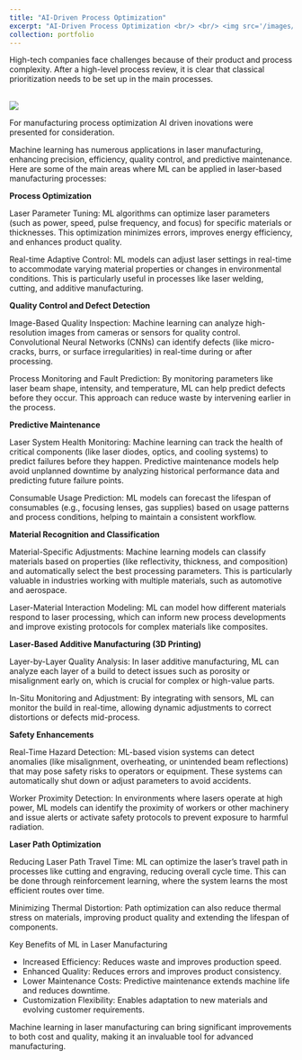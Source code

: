 ```yaml
---
title: "AI-Driven Process Optimization"
excerpt: "AI-Driven Process Optimization <br/> <br/> <img src='/images/Manufacturing - process management draft v.1 (1).png'>"
collection: portfolio
---
```


High-tech companies face challenges because of their product and process complexity. After a high-level process review, it is clear that classical prioritization needs to be set up in the main processes.

<br/><img src='/images/images/Manufacturing - process management draft v.1 (1).png'><br/>

For manufacturing process optimization AI driven inovations were presented for consideration. 

Machine learning has numerous applications in laser manufacturing, enhancing precision, efficiency, quality control, and predictive maintenance. Here are some of the main areas where ML can be applied in laser-based manufacturing processes:

**Process Optimization**

Laser Parameter Tuning: ML algorithms can optimize laser parameters (such as power, speed, pulse frequency, and focus) for specific materials or thicknesses. This optimization minimizes errors, improves energy efficiency, and enhances product quality.

Real-time Adaptive Control: ML models can adjust laser settings in real-time to accommodate varying material properties or changes in environmental conditions. This is particularly useful in processes like laser welding, cutting, and additive manufacturing.

**Quality Control and Defect Detection**

Image-Based Quality Inspection: Machine learning can analyze high-resolution images from cameras or sensors for quality control. Convolutional Neural Networks (CNNs) can identify defects (like micro-cracks, burrs, or surface irregularities) in real-time during or after processing.

Process Monitoring and Fault Prediction: By monitoring parameters like laser beam shape, intensity, and temperature, ML can help predict defects before they occur. This approach can reduce waste by intervening earlier in the process.

**Predictive Maintenance**

Laser System Health Monitoring: Machine learning can track the health of critical components (like laser diodes, optics, and cooling systems) to predict failures before they happen. Predictive maintenance models help avoid unplanned downtime by analyzing historical performance data and predicting future failure points.

Consumable Usage Prediction: ML models can forecast the lifespan of consumables (e.g., focusing lenses, gas supplies) based on usage patterns and process conditions, helping to maintain a consistent workflow.

**Material Recognition and Classification**

Material-Specific Adjustments: Machine learning models can classify materials based on properties (like reflectivity, thickness, and composition) and automatically select the best processing parameters. This is particularly valuable in industries working with multiple materials, such as automotive and aerospace.

Laser-Material Interaction Modeling: ML can model how different materials respond to laser processing, which can inform new process developments and improve existing protocols for complex materials like composites.

**Laser-Based Additive Manufacturing (3D Printing)**

Layer-by-Layer Quality Analysis: In laser additive manufacturing, ML can analyze each layer of a build to detect issues such as porosity or misalignment early on, which is crucial for complex or high-value parts.

In-Situ Monitoring and Adjustment: By integrating with sensors, ML can monitor the build in real-time, allowing dynamic adjustments to correct distortions or defects mid-process.

**Safety Enhancements**

Real-Time Hazard Detection: ML-based vision systems can detect anomalies (like misalignment, overheating, or unintended beam reflections) that may pose safety risks to operators or equipment. These systems can automatically shut down or adjust parameters to avoid accidents.

Worker Proximity Detection: In environments where lasers operate at high power, ML models can identify the proximity of workers or other machinery and issue alerts or activate safety protocols to prevent exposure to harmful radiation.

**Laser Path Optimization**

Reducing Laser Path Travel Time: ML can optimize the laser’s travel path in processes like cutting and engraving, reducing overall cycle time. This can be done through reinforcement learning, where the system learns the most efficient routes over time.

Minimizing Thermal Distortion: Path optimization can also reduce thermal stress on materials, improving product quality and extending the lifespan of components.

Key Benefits of ML in Laser Manufacturing
- Increased Efficiency: Reduces waste and improves production speed.
- Enhanced Quality: Reduces errors and improves product consistency.
- Lower Maintenance Costs: Predictive maintenance extends machine life and reduces downtime.
- Customization Flexibility: Enables adaptation to new materials and evolving customer requirements.

Machine learning in laser manufacturing can bring significant improvements to both cost and quality, making it an invaluable tool for advanced manufacturing.
